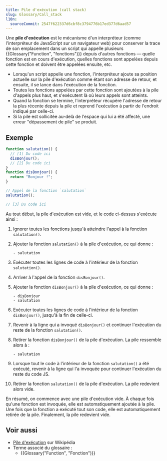 ```yaml
---
title: Pile d'exécution (call stack)
slug: Glossary/Call_stack
l10n:
  sourceCommit: 2547f622337d6cbf8c3794776b17ed377d6aad57
---
```


Une **pile d'exécution** est le mécanisme d'un interpréteur (comme l'interpréteur de JavaScript sur un navigateur web) pour conserver la trace de son emplacement dans un script qui appelle plusieurs {{Glossary("Function", "fonctions")}} depuis d'autres fonctions — quelle fonction est en cours d'exécution, quelles fonctions sont appelées depuis cette fonction et doivent être appelées ensuite, etc.

- Lorsqu'un script appelle une fonction, l'interpréteur ajoute sa position actuelle sur la pile d'exécution comme étant son adresse de retour, et ensuite, il se lance dans l'exécution de la fonction.
- Toutes les fonctions appelées par cette fonction sont ajoutées à la pile d'appels plus haut, et s'exécutent là où leurs appels sont atteints.
- Quand la fonction se termine, l'interpréteur récupère l'adresse de retour la plus récente depuis la pile et reprend l'exécution à partir de l'endroit indiqué par celle-ci.
- Si la pile est sollicitée au-delà de l'espace qui lui a été affecté, une erreur "dépassement de pile" se produit.

## Exemple

```js
function salutation() {
  // [1] Du code ici
  disBonjour();
  // [2] Du code ici
}
function disBonjour() {
  return "Bonjour !";
}

// Appel de la fonction `salutation`
salutation();

// [3] Du code ici
```

Au tout début, la pile d'exécution est vide, et le code ci-dessus s'exécute ainsi&nbsp;:

1. Ignorer toutes les fonctions jusqu'à atteindre l'appel à la fonction `salutation()`.
2. Ajouter la fonction `salutation()` à la pile d'exécution, ce qui donne&nbsp;:

   ```plain
   - salutation
   ```

3. Exécuter toutes les lignes de code à l'intérieur de la fonction `salutation()`.
4. Arriver à l'appel de la fonction `disBonjour()`.
5. Ajouter la fonction `disBonjour()` à la pile d'exécution, ce qui donne&nbsp;:

   ```plain
   - disBonjour
   - salutation
   ```

6. Exécuter toutes les lignes de code à l'intérieur de la fonction `disBonjour()`, jusqu'à la fin de celle-ci.
7. Revenir à la ligne qui a invoqué `disBonjour()` et continuer l'exécution du reste de la fonction `salutation()`.
8. Retirer la fonction `disBonjour()` de la pile d'exécution. La pile ressemble alors à&nbsp;:

   ```plain
   - salutation
   ```

9. Lorsque tout le code à l'intérieur de la fonction `salutation()` a été exécuté, revenir à la ligne qui l'a invoquée pour continuer l'exécution du reste du code JS.
10. Retirer la fonction `salutation()` de la pile d'exécution. La pile redevient alors vide.

En résumé, on commence avec une pile d'exécution vide. À chaque fois qu'une fonction est invoquée, elle est automatiquement ajoutée à la pile. Une fois que la fonction a exécuté tout son code, elle est automatiquement retirée de la pile. Finalement, la pile redevient vide.

## Voir aussi

- [Pile d'exécution](https://fr.wikipedia.org/wiki/Pile_d'exécution) sur Wikipédia
- Terme associé du glossaire&nbsp;:
  - {{Glossary("Function", "Fonction")}}
